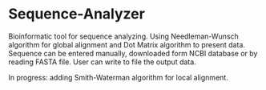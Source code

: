 # Sequence-Analyzer
Bioinformatic tool for sequence analyzing. 
Using Needleman-Wunsch algorithm for global alignment and Dot Matrix algorithm to present data.
Sequence can be entered manually, downloaded form NCBI database or by reading FASTA file.
User can write to file the output data.

In progress: adding Smith-Waterman algorithm for local alignment.
